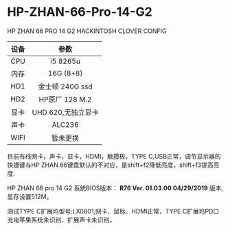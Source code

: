 # HP-ZHAN-66-Pro-14-G2
HP ZHAN 66 PRO 14 G2 HACKINTOSH CLOVER CONFIG

| 设备 | 参数 | 
| :---:         |     :---:      |          
| CPU   | i5 8265u     | 
| 内存     | 16G (8+8)   | 
| HD1     | 金士顿 240G ssd   |
| HD2     | HP原厂 128 M.2   |
| 显卡    | UHD 620,无独立显卡   |
| 声卡    | ALC236   |
| WIFI    | 暂未更换   |

目前有线网卡，声卡，显卡，HDMI，触摸板，TYPE C,USB正常，调节显示器的快捷键与HP ZHAN 66键盘默认的不对应，是shift+f2降低亮度，shift+f3提高亮度.


HP ZHAN 66 pro 14 G2 系统BIOS版本： **R76 Ver. 01.03.00 04/29/2019** 版本,显存设置512M。

测试TYPE C扩展坞型号:LX0801,网卡、鼠标、HDMI正常，TYPE C扩展坞PD口充电苹果系统未识别、扩展声卡未识别。

